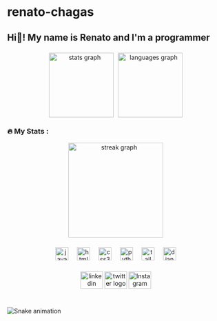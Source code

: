 # renato-chagas

<h2 align="left">Hi👋! My name is Renato and I'm a programmer</h2>

###

<div align="center">
  <div style="display: flex; flex-direction: row; gap: 10px; align-items: center; justify-content: center;">
    <img src="https://github-readme-stats.vercel.app/api?username=renato-chagas&hide_title=false&hide_rank=false&show_icons=true&include_all_commits=true&count_private=true&disable_animations=false&theme=dracula&locale=en&hide_border=false" height="150" alt="stats graph" />
    <img src="https://github-readme-stats.vercel.app/api/top-langs?username=renato-chagas&locale=en&hide_title=false&layout=compact&card_width=320&langs_count=5&theme=dracula&hide_border=false" height="150" alt="languages graph" />
  </div>
</div>


###

<h3 align="left">🔥   My Stats :</h3>

<div align="center">
  <img src="https://streak-stats.demolab.com?user=renato-chagas&locale=en&mode=daily&theme=dark&hide_border=false&border_radius=5&order=3" height="220" alt="streak graph"  />
</div>

###

<div align="center">
  <img src="https://skillicons.dev/icons?i=js" height="30" alt="javascript logo"  />
  <img width="12" />
  <img src="https://cdn.jsdelivr.net/gh/devicons/devicon/icons/html5/html5-original.svg" height="30" alt="html5 logo"  />
  <img width="12" />
  <img src="https://cdn.jsdelivr.net/gh/devicons/devicon/icons/css3/css3-original.svg" height="30" alt="css3 logo"  />
  <img width="12" />
  <img src="https://cdn.jsdelivr.net/gh/devicons/devicon/icons/python/python-original.svg" height="30" alt="python logo"  />
  <img width="12" />  
  <img src="https://cdn.simpleicons.org/tailwindcss" height="30" alt="tailwindcss logo"  />
  <img width="12" />
  <img src="https://cdn.jsdelivr.net/gh/devicons/devicon/icons/django/django-plain.svg" height="30" alt="django logo"  />

</div>

###

<div align="center">
  <a href="https://www.linkedin.com/in/renatochagasmoraes/"><img src="https://raw.githubusercontent.com/maurodesouza/profile-readme-generator/master/src/assets/icons/social/linkedin/default.svg" width="52" height="40" alt="linkedin logo"  /></a>
  <a href="https://x.com/VulgoRenas"><img src="https://raw.githubusercontent.com/maurodesouza/profile-readme-generator/master/src/assets/icons/social/twitter/default.svg" width="52" height="40" alt="twitter logo"  /></a>
  <a href="https://www.instagram.com/_renascm_/"><img src="https://raw.githubusercontent.com/maurodesouza/profile-readme-generator/master/src/assets/icons/social/instagram/default.svg" width="52" height="40" alt="Instagram logo"  /></a>
</div>

###

<br clear="both">

<img src="https://raw.githubusercontent.com/renato-cm/renato-chagas/output/snake.svg" alt="Snake animation" />

###
